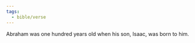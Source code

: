 ```yaml
---
tags:
  - bible/verse
---
```

Abraham was one hundred years old when his son, Isaac, was born to him.